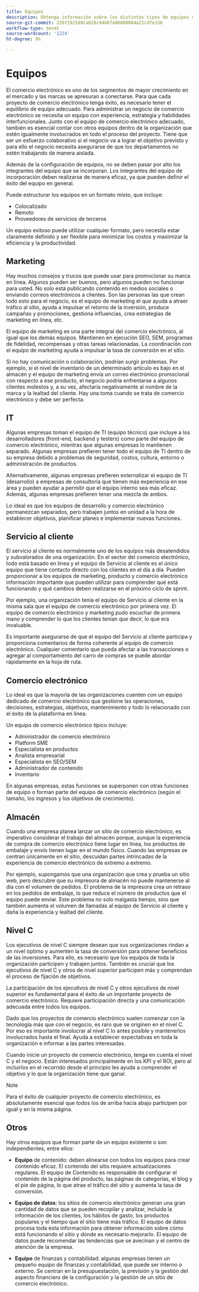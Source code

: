 ```yaml
---
title: Equipos
description: Obtenga información sobre los distintos tipos de equipos que hacen que los proyectos de comercio electrónico tengan éxito.
source-git-commit: 226f1925d9ca628c94b67a86888084a21cd7e336
workflow-type: tm+mt
source-wordcount: '1224'
ht-degree: 0%

---
```



# Equipos

El comercio electrónico es uno de los segmentos de mayor crecimiento en el mercado y las marcas se apresuran a conectarse. Para que cada proyecto de comercio electrónico tenga éxito, es necesario tener el equilibrio de equipo adecuado. Para administrar un negocio de comercio electrónico se necesita un equipo con experiencia, estrategia y habilidades interfuncionales. Junto con el equipo de comercio electrónico adecuado, también es esencial contar con otros equipos dentro de la organización que estén igualmente involucrados en todo el proceso del proyecto. Tiene que ser un esfuerzo colaborativo si el negocio va a lograr el objetivo previsto y para ello el negocio necesita asegurarse de que los departamentos no estén trabajando de manera aislada.

Además de la configuración de equipos, no se deben pasar por alto los integrantes del equipo que se incorporan. Los integrantes del equipo de incorporación deben realizarse de manera eficaz, ya que pueden definir el éxito del equipo en general.

Puede estructurar los equipos en un formato mixto, que incluye:

- Colocalizado
- Remoto
- Proveedores de servicios de terceros

Un equipo exitoso puede utilizar cualquier formato, pero necesita estar claramente definido y ser flexible para minimizar los costos y maximizar la eficiencia y la productividad.

## Marketing

Hay muchos consejos y trucos que puede usar para promocionar su marca en línea. Algunos pueden ser buenos, pero algunos pueden no funcionar para usted. No solo está publicando contenido en medios sociales o enviando correos electrónicos a clientes. Son las personas las que crean todo esto para el negocio, es el equipo de marketing el que ayuda a atraer tráfico al sitio, ayuda a impulsar el retorno de la inversión, produce campañas y promociones, gestiona influencias, crea estrategias de marketing en línea, etc.

El equipo de marketing es una parte integral del comercio electrónico, al igual que los demás equipos. Mantienen en ejecución SEO, SEM, programas de fidelidad, recompensas y otras tareas relacionadas. La coordinación con el equipo de marketing ayuda a impulsar la tasa de conversión en el sitio.

Si no hay comunicación o colaboración, podrían surgir problemas. Por ejemplo, si el nivel de inventario de un determinado artículo es bajo en el almacén y el equipo de marketing envía un correo electrónico promocional con respecto a ese producto, el negocio podría enfrentarse a algunos clientes molestos y, a su vez, afectaría negativamente al nombre de la marca y la lealtad del cliente. Hay una toma cuando se trata de comercio electrónico y debe ser perfecta.

## IT

Algunas empresas toman el equipo de TI (equipo técnico) que incluye a los desarrolladores (front-end, backend y testers) como parte del equipo de comercio electrónico, mientras que algunas empresas lo mantienen separado. Algunas empresas prefieren tener todo el equipo de TI dentro de su empresa debido a problemas de seguridad, costos, cultura, entorno o administración de productos.

Alternativamente, algunas empresas prefieren externalizar el equipo de TI (desarrollo) a empresas de consultoría que tienen más experiencia en ese área y pueden ayudar a permitir que el equipo interno sea más eficaz. Además, algunas empresas prefieren tener una mezcla de ambos.

Lo ideal es que los equipos de desarrollo y comercio electrónico permanezcan separados, pero trabajen juntos en unidad a la hora de establecer objetivos, planificar planes e implementar nuevas funciones.

## Servicio al cliente

El servicio al cliente es normalmente uno de los equipos más desatendidos y subvalorados de una organización. En el sector del comercio electrónico, todo está basado en línea y el equipo de Servicio al cliente es el único equipo que tiene contacto directo con los clientes en el día a día. Pueden proporcionar a los equipos de marketing, producto y comercio electrónico información importante que pueden utilizar para comprender qué está funcionando y qué cambios deben realizarse en el próximo ciclo de sprint.

Por ejemplo, una organización tenía el equipo de Servicio al cliente en la misma sala que el equipo de comercio electrónico por primera vez. El equipo de comercio electrónico y marketing pudo escuchar de primera mano y comprender lo que los clientes tenían que decir, lo que era invaluable.

Es importante asegurarse de que el equipo del Servicio al cliente participa y proporciona comentarios de forma coherente al equipo de comercio electrónico. Cualquier comentario que pueda afectar a las transacciones o agregar al comportamiento del carro de compras se puede abordar rápidamente en la hoja de ruta.

## Comercio electrónico

Lo ideal es que la mayoría de las organizaciones cuenten con un equipo dedicado de comercio electrónico que gestione las operaciones, decisiones, estrategias, objetivos, mantenimiento y todo lo relacionado con el éxito de la plataforma en línea.

Un equipo de comercio electrónico típico incluye:

- Administrador de comercio electrónico
- Platform SME
- Especialista en productos
- Analista empresarial
- Especialista en SEO/SEM
- Administrador de contenido
- Inventario

En algunas empresas, estas funciones se superponen con otras funciones de equipo o forman parte del equipo de comercio electrónico (según el tamaño, los ingresos y los objetivos de crecimiento).

## Almacén

Cuando una empresa planea lanzar un sitio de comercio electrónico, es imperativo considerar el trabajo del almacén porque, aunque la experiencia de compra de comercio electrónico tiene lugar en línea, los productos de embalaje y envío tienen lugar en el mundo físico. Cuando las empresas se centran únicamente en el sitio, descuidan partes intrincadas de la experiencia de comercio electrónico de extremo a extremo.

Por ejemplo, supongamos que una organización que crea y prueba un sitio web, pero descubre que su impresora de almacén no puede mantenerse al día con el volumen de pedidos. El problema de la impresora crea un retraso en los pedidos de embalaje, lo que reduce el número de productos que el equipo puede enviar. Este problema no solo malgasta tiempo, sino que también aumenta el volumen de llamadas al equipo de Servicio al cliente y daña la experiencia y lealtad del cliente.

## Nivel C

Los ejecutivos de nivel C siempre desean que sus organizaciones rindan a un nivel óptimo y aumenten la tasa de conversión para obtener beneficios de las inversiones. Para ello, es necesario que los equipos de toda la organización participen y trabajen juntos. También es crucial que los ejecutivos de nivel C y otros de nivel superior participen más y comprendan el proceso de fijación de objetivos.

La participación de los ejecutivos de nivel C y otros ejecutivos de nivel superior es fundamental para el éxito de un importante proyecto de comercio electrónico. Requiere participación directa y una comunicación adecuada entre todos los equipos.

Dado que los proyectos de comercio electrónico suelen comenzar con la tecnología más que con el negocio, es raro que se originen en el nivel C. Por eso es importante involucrar al nivel C lo antes posible y mantenerlos involucrados hasta el final. Ayuda a establecer expectativas en toda la organización e informar a las partes interesadas.

Cuando inicie un proyecto de comercio electrónico, tenga en cuenta el nivel C y el negocio. Están interesados principalmente en los KPI y el ROI, pero al incluirlos en el recorrido desde el principio les ayuda a comprender el objetivo y lo que la organización tiene que ganar.

>[!NOTE]
>
>Para el éxito de cualquier proyecto de comercio electrónico, es absolutamente esencial que todos los de arriba hacia abajo participen por igual y en la misma página.

## Otros

Hay otros equipos que forman parte de un equipo existente o son independientes, entre ellos:

- **Equipo** de contenido: deben alinearse con todos los equipos para crear contenido eficaz. El contenido del sitio requiere actualizaciones regulares. El equipo de Contenido es responsable de configurar el contenido de la página del producto, las páginas de categorías, el blog y el pie de página, lo que atrae el tráfico del sitio y aumenta la tasa de conversión.

- **Equipo de datos**: los sitios de comercio electrónico generan una gran cantidad de datos que se pueden recopilar y analizar, incluida la información de los clientes, los hábitos de gasto, los productos populares y el tiempo que el sitio tiene más tráfico. El equipo de datos procesa toda esta información para obtener información sobre cómo está funcionando el sitio y dónde es necesario mejorarlo. El equipo de datos puede recomendar las tendencias que se avecinan y el centro de atención de la empresa.

- **Equipo** de finanzas y contabilidad: algunas empresas tienen un pequeño equipo de finanzas y contabilidad, que puede ser interno o externo. Se centran en la presupuestación, la previsión y la gestión del aspecto financiero de la configuración y la gestión de un sitio de comercio electrónico.
